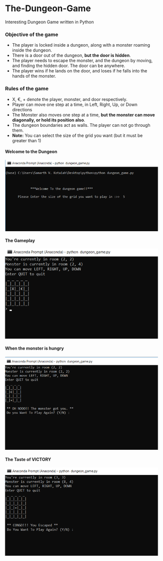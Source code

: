 # The-Dungeon-Game
Interesting Dungeon Game written in Python

### Objective of the game
- The player is locked inside a dungeon, along with a monster roaming inside the dungeon.
- There is a door out of the dungeon, **but the door is hidden**.
- The player needs to escape the monster, and the dungeon by moving, and finding the hidden door. The door can be anywhere.
- The player wins if he lands on the door, and loses if he falls into the hands of the monster.

### Rules of the game
- X, €, + denote the player, monster, and door respectively.
- Player can move one step at a time, in Left, Right, Up, or Down directions
- The Monster also moves one step at a time, **but the monster can move diagonally, or hold its position also**.
- The dungeon boundaries act as walls. The player can not go through them.
- **Note:** You can select the size of the grid you want (but it must be greater than 1) 

#### Welcome to the Dungeon
![](Figures/welcome_to_the_dungeon.png)

#### The Gameplay
![](Figures/gameplay.png)

#### When the monster is hungry
![](Figures/caught_by_monster.png)

#### The Taste of VICTORY
![](Figures/victory.png)
